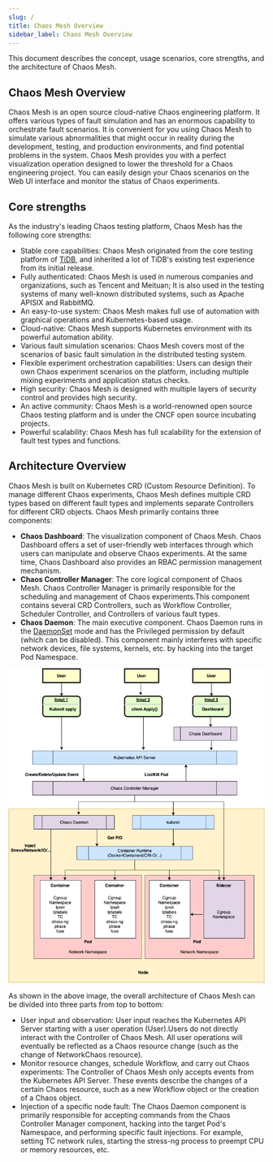 ```yaml
---
slug: /
title: Chaos Mesh Overview
sidebar_label: Chaos Mesh Overview
---
```


This document describes the concept, usage scenarios, core strengths, and the architecture of Chaos Mesh.

## Chaos Mesh Overview

Chaos Mesh is an open source cloud-native Chaos engineering platform. It offers various types of fault simulation and has an enormous capability to orchestrate fault scenarios. It is convenient for you using Chaos Mesh to simulate various abnormalities that might occur in reality during the development, testing, and production environments, and find potential problems in the system. Chaos Mesh provides you with a perfect visualization operation designed to lower the threshold for a Chaos engineering project. You can easily design your Chaos scenarios on the Web UI interface and monitor the status of Chaos experiments.

## Core strengths

As the industry's leading Chaos testing platform, Chaos Mesh has the following core strengths:

- Stable core capabilities: Chaos Mesh originated from the core testing platform of [TiDB](https://github.com/pingcap/tidb), and inherited a lot of TiDB's existing test experience from its initial release.
- Fully authenticated: Chaos Mesh is used in numerous companies and organizations, such as Tencent and Meituan; It is also used in the testing systems of many well-known distributed systems, such as Apache APISIX and RabbitMQ.
- An easy-to-use system: Chaos Mesh makes full use of automation with graphical operations and Kubernetes-based usage.
- Cloud-native: Chaos Mesh supports Kubernetes environment with its powerful automation ability.
- Various fault simulation scenarios: Chaos Mesh covers most of the scenarios of basic fault simulation in the distributed testing system.
- Flexible experiment orchestration capabilities: Users can design their own Chaos experiment scenarios on the platform, including multiple mixing experiments and application status checks.
- High security: Chaos Mesh is designed with multiple layers of security control and provides high security.
- An active community: Chaos Mesh is a world-renowned open source Chaos testing platform and is under the CNCF open source incubating projects.
- Powerful scalability: Chaos Mesh has full scalability for the extension of fault test types and functions.

## Architecture Overview

Chaos Mesh is built on Kubernetes CRD (Custom Resource Definition). To manage different Chaos experiments, Chaos Mesh defines multiple CRD types based on different fault types and implements separate Controllers for different CRD objects. Chaos Mesh primarily contains three components:

- **Chaos Dashboard**: The visualization component of Chaos Mesh. Chaos Dashboard offers a set of user-friendly web interfaces through which users can manipulate and observe Chaos experiments. At the same time, Chaos Dashboard also provides an RBAC permission management mechanism.
- **Chaos Controller Manager**: The core logical component of Chaos Mesh. Chaos Controller Manager is primarily responsible for the scheduling and management of Chaos experiments.This component contains several CRD Controllers, such as Workflow Controller, Scheduler Controller, and Controllers of various fault types.
- **Chaos Daemon**: The main executive component. Chaos Daemon runs in the [DaemonSet](https://kubernetes.io/docs/concepts/workloads/controllers/daemonset/) mode and has the Privileged permission by default (which can be disabled). This component mainly interferes with specific network devices, file systems, kernels, etc. by hacking into the target Pod Namespace.

![Architecture](img/architecture.png)

As shown in the above image, the overall architecture of Chaos Mesh can be divided into three parts from top to bottom:

- User input and observation: User input reaches the Kubernetes API Server starting with a user operation (User).Users do not directly interact with the Controller of Chaos Mesh. All user operations will eventually be reflected as a Chaos resource change (such as the change of NetworkChaos resource).
- Monitor resource changes, schedule Workflow, and carry out Chaos experiments: The Controller of Chaos Mesh only accepts events from the Kubernetes API Server. These events describe the changes of a certain Chaos resource, such as a new Workflow object or the creation of a Chaos object.
- Injection of a specific node fault: The Chaos Daemon component is primarily responsible for accepting commands from the Chaos Controller Manager component, hacking into the target Pod's Namespace, and performing specific fault injections. For example, setting TC network rules, starting the stress-ng process to preempt CPU or memory resources, etc.
